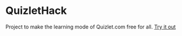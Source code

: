 # QuizletHack

Project to make the learning mode of Quizlet.com free for all.
[Try it out](https://quizlet-hack.vercel.app) 

